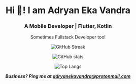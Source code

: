 <h1 align="center">Hi 👋!  I am Adryan Eka Vandra</h1>
<h3 align="center"> A Mobile Developer | Flutter, Kotlin</h3>
<p align="center">Sometimes Fullstack Developer too!</small>

<div align="center">
  
![GitHub Streak](https://github-readme-streak-stats.herokuapp.com?user=adryanev&theme=synthwave&hide_border=true)

![GitHub stats](https://github-readme-stats.vercel.app/api?username=adryanev&show_icons=true&theme=synthwave&hide_border=true)

![Top Langs](https://github-readme-stats.vercel.app/api/top-langs/?username=adryanev&theme=synthwave&layout=compact&hide_border=true&count_private=true&show_icons=true)

  ***Business? Ping me at [adryanekavandra@protonmail.com](mailto:adryanekavandra@protonmail.com?subject=[Business]%20Hi!)***
</div>

